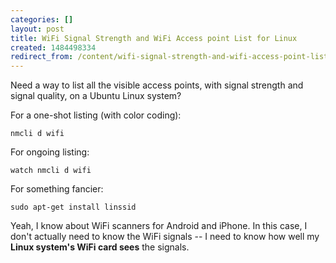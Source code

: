 ```yaml
---
categories: []
layout: post
title: WiFi Signal Strength and WiFi Access point List for Linux
created: 1484498334
redirect_from: /content/wifi-signal-strength-and-wifi-access-point-list-linux
---
```

Need a way to list all the visible access points, with signal strength and signal quality, on a Ubuntu Linux system?

For a one-shot listing (with color coding):

    nmcli d wifi

For ongoing listing:

    watch nmcli d wifi

For something fancier:

    sudo apt-get install linssid

Yeah, I know about WiFi scanners for Android and iPhone.  In this case, I don't actually need to know the WiFi signals -- I need to know how well my **Linux system's WiFi card sees** the signals.
